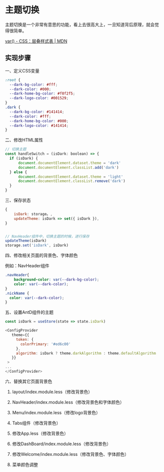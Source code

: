 # 主题切换

主题切换是一个非常有意思的功能，看上去很高大上，一旦知道背后原理，就会觉得很简单。

[var() - CSS：层叠样式表 | MDN](https://developer.mozilla.org/zh-CN/docs/Web/CSS/var)

## 实现步骤

一、定义CSS变量

```css
:root {
  --dark-bg-color: #fff;
  --dark-color: #000;
  --dark-home-bg-color: #f0f2f5;
  --dark-logo-color: #001529;
}
.dark {
  --dark-bg-color: #141414;
  --dark-color: #fff;
  --dark-home-bg-color: #000;
  --dark-logo-color: #141414;
}
```

二、修改HTML属性

```js
// 切换主题
const handleSwitch = (isDark: boolean) => {
  if (isDark) {
      document.documentElement.dataset.theme = 'dark'
      document.documentElement.classList.add('dark')
  } else {
      document.documentElement.dataset.theme = 'light'
      document.documentElement.classList.remove('dark')
  }
}
```

三、保存状态

```js
{
    isDark: storage。,
    updateTheme: isDark => set({ isDark }),
}


// NavHeader组件中，切换主题的时候，进行保存
updateTheme(isDark)
storage.set('isDark', isDark)
```

四、修改相关页面的背景色、字体颜色

例如：NavHeader组件

```css
.navHeader{
    background-color: var(--dark-bg-color);
    color: var(--dark-color);
}
.nickName {
  color: var(--dark-color);
}
```

五、设置AntD组件的主题

```js
const isDark = useStore(state => state.isDark)

<ConfigProvider
   theme={{
     token: {
       colorPrimary: '#ed6c00'
     },
     algorithm: isDark ? theme.darkAlgorithm : theme.defaultAlgorithm
   }}
 >
...
</ConfigProvider>
```

六、替换其它页面背景色

1. layout/index.module.less（修改背景色）

2. NavHeader/index.module.less（修改背景色和字体颜色）

3. Menu/index.module.less（修改logo背景色）

4. Tabs组件（修改背景色）

5. 修改App.less（修改背景色）

6. 修改DashBoard/index.module.less（修改背景色）

7. 修改Welcome/index.module.less（修改背景色、字体颜色）

8. 菜单颜色调整
